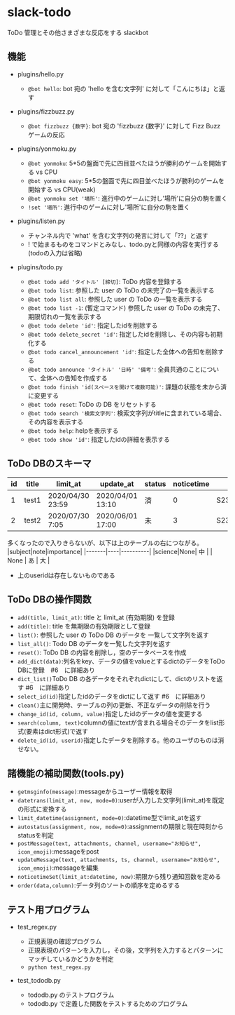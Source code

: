 # slack-todo
ToDo 管理とその他さまざまな反応をする slackbot

## 機能
* plugins/hello.py
  - `@bot hello`: bot 宛の 'hello を含む文字列' に対して「こんにちは」と返す

* plugins/fizzbuzz.py
  - `@bot fizzbuzz {数字}`: bot 宛の 'fizzbuzz {数字}' に対して Fizz Buzz ゲームの反応

* plugins/yonmoku.py
  - `@bot yonmoku`: 5*5の盤面で先に四目並べたほうが勝利のゲームを開始する vs CPU
  - `@bot yonmoku easy`: 5*5の盤面で先に四目並べたほうが勝利のゲームを開始する vs CPU(weak)
  - `@bot yonmoku set '場所'`: 進行中のゲームに対し'場所'に自分の駒を置く
  - `!set '場所'`: 進行中のゲームに対し'場所'に自分の駒を置く


* plugins/listen.py
  - チャンネル内で 'what' を含む文字列の発言に対して「??」と返す
  - ! で始まるものをコマンドとみなし、todo.pyと同様の内容を実行する(todoの入力は省略)

* plugins/todo.py
  - `@bot todo add 'タイトル' [締切]`: ToDo 内容を登録する
  - `@bot todo list`: 参照した user の ToDo の未完了の一覧を表示する
  - `@bot todo list all`: 参照した user の ToDo の一覧を表示する
  - `@bot todo list -1`: (暫定コマンド) 参照した user の ToDo の未完了、期限切れの一覧を表示する
  - `@bot todo delete 'id'`: 指定したidを削除する
  - `@bot todo delete_secret 'id'`: 指定したidを削除し、その内容も初期化する
  - `@bot todo cancel_announcement 'id'`: 指定した全体への告知を削除する
  - `@bot todo announce 'タイトル' '日時' '備考'`: 全員共通のことについて、全体への告知を作成する
  - `@bot todo finish 'id(スペースを開けて複数可能)'`: 課題の状態を未から済に変更する
  - `@bot todo reset`: ToDo の DB をリセットする
  - `@bot todo search '検索文字列'`: 検索文字列がtitleに含まれている場合、その内容を表示する
  - `@bot todo help`: helpを表示する
  - `@bot todo show 'id'`: 指定したidの詳細を表示する

## ToDo DBのスキーマ
|id|title|    limit_at    |   update_at    |status|noticetime|   user    |deleted|
|--|-----|----------------|----------------|------|----------|-----------|-------|
| 1|test1|2020/04/30 23:59|2020/04/01 13:10|  済  |     0    |S2340A7K6Q4|   0   |
| 2|test2|2020/07/30 7:05 |2020/06/01 17:00|  未  |     3    |S2340A7K6Q4|   1   |

多くなったので入りきらないが、以下は上のテーブルの右につながる。
|subject|note|importance|
|-------|----|----------|
|science|None|    中    |
| None  | あ |    大    |

* 上のuseridは存在しないものである

## ToDo DBの操作関数
* `add(title, limit_at)`: title と limit_at (有効期限) を登録
* `add(title)`: title を無期限の有効期限として登録
* `list()`: 参照した user の ToDo DB のデータを 一覧して文字列を返す
* `list_all()`: Todo DB のデータを一覧した文字列を返す
* `reset()`: ToDo DB の内容を削除し，空のデータベースを作成
* `add_dict(data)`:列名をkey、データの値をvalueとするdictのデータをToDo DBに登録　#6　に詳細あり
* `dict_list()`ToDo DB の各データをそれぞれdictにして、dictのリストを返す #6　に詳細あり
* `select_id(id)`指定したidのデータをdictにして返す #6　に詳細あり
* `clean()`主に開発時、テーブルの列の更新、不正なデータの削除を行う
* `change_id(id, column, value)`指定したidのデータの値を変更する
* `search(column, text)`columnの値にtextが含まれる場合そのデータをlist形式(要素はdict形式)で返す
* `delete_id(id, userid)`指定したデータを削除する。他のユーザのものは消せない。

## 諸機能の補助関数(tools.py)
* `getmsginfo(message)`:messageからユーザー情報を取得
* `datetrans(limit_at, now, mode=0)`:userが入力した文字列(limit_at)を既定の形式に変換する
* `limit_datetime(assignment, mode=0)`:datetime型でlimit_atを返す
* `autostatus(assignment, now, mode=0)`:assignmentの期限と現在時刻からstatusを判定
* `postMessage(text, attachments, channel, username="お知らせ", icon_emoji)`:messageをpost
* `updateMessage(text, attachments, ts, channel, username="お知らせ", icon_emoji)`:messageを編集
* `noticetimeSet(limit_at:datetime, now)`:期限から残り通知回数を定める
* `order(data,column)`:データ列のソートの順序を定めるする

## テスト用プログラム
* test_regex.py
  - 正規表現の確認プログラム
  - 正規表現のパターンを入力し，その後，文字列を入力するとパターンにマッチしているかどうかを判定
  - `python test_regex.py`

* test_tododb.py
  - tododb.py のテストプログラム
  - tododb.py で定義した関数をテストするためのプログラム
